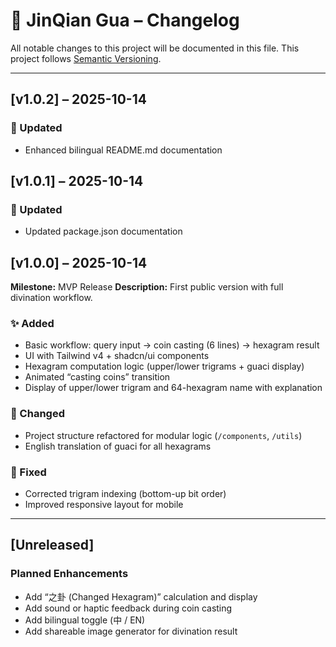 # 🧧 JinQian Gua – Changelog

All notable changes to this project will be documented in this file.
This project follows [Semantic Versioning](https://semver.org/).

---

## [v1.0.2] – 2025-10-14
### 📝 Updated
- Enhanced bilingual README.md documentation

## [v1.0.1] – 2025-10-14
### 📝 Updated
- Updated package.json documentation

## [v1.0.0] – 2025-10-14
**Milestone:** MVP Release
**Description:** First public version with full divination workflow.

### ✨ Added
- Basic workflow: query input → coin casting (6 lines) → hexagram result
- UI with Tailwind v4 + shadcn/ui components
- Hexagram computation logic (upper/lower trigrams + guaci display)
- Animated “casting coins” transition
- Display of upper/lower trigram and 64-hexagram name with explanation

### 🧱 Changed
- Project structure refactored for modular logic (`/components`, `/utils`)
- English translation of guaci for all hexagrams

### 🐞 Fixed
- Corrected trigram indexing (bottom-up bit order)
- Improved responsive layout for mobile

---

## [Unreleased]
### Planned Enhancements
- Add “之卦 (Changed Hexagram)” calculation and display
- Add sound or haptic feedback during coin casting
- Add bilingual toggle (中 / EN)
- Add shareable image generator for divination result
